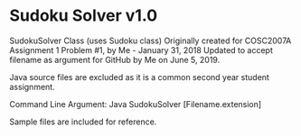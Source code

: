 # Sudoku Solver v1.0


SudokuSolver Class (uses Sudoku class) Originally created for COSC2007A Assignment 1 Problem #1, by Me - January 31, 2018 
Updated to accept filename as argument for GitHub by Me on June 5, 2019.

Java source files are excluded as it is a common second year student assignment. 

Command Line Argument: Java SudokuSolver [Filename.extension]

Sample files are included for reference.
